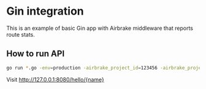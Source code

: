 # Gin integration

This is an example of basic Gin app with Airbrake middleware that reports route stats.

## How to run API

```bash
go run *.go -env=production -airbrake_project_id=123456 -airbrake_project_key=FIXME
```

Visit http://127.0.0.1:8080/hello/{name}
